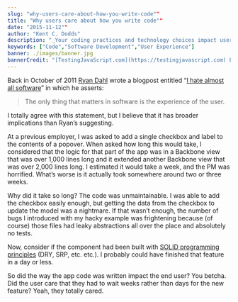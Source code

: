 ```yaml
---
slug: "why-users-care-about-how-you-write-code""
title: "Why users care about how you write code""
date: "2015-11-12""
author: "Kent C. Dodds"
description: "_Your coding practices and technology choices impact user experience…_"
keywords: ["Code","Software Development","User Experience"]
banner: ./images/banner.jpg
bannerCredit: "[TestingJavaScript.com](https://testingjavascript.com) Learn the smart, efficient way to test any JavaScript application."
---
```


Back in October of 2011 [Ryan Dahl](http://tinyclouds.org/) wrote a blogpost
entitled “[I hate almost all software](http://tinyclouds.org/rant.html)” in
which he asserts:

> The only thing that matters in software is the experience of the user.

I totally agree with this statement, but I believe that it has broader
implications than Ryan’s suggesting.

At a previous employer, I was asked to add a single checkbox and label to the
contents of a popover. When asked how long this would take, I considered that
the logic for that part of the app was in a Backbone view that was over 1,000
lines long and it extended another Backbone view that was over 2,000 lines long.
I estimated it would take a week, and the PM was horrified. What’s worse is it
actually took somewhere around two or three weeks.

Why did it take so long? The code was unmaintainable. I was able to add the
checkbox easily enough, but getting the data from the checkbox to update the
model was a nightmare. If that wasn’t enough, the number of bugs I introduced
with my hacky example was frightening because (of course) those files had leaky
abstractions all over the place and absolutely no tests.

Now, consider if the component had been built with
[SOLID programming principles](http://butunclebob.com/ArticleS.UncleBob.PrinciplesOfOod)
(DRY, SRP, etc. etc.). I probably could have finished that feature in a day or
less.

So did the way the app code was written impact the end user? You betcha. Did the
user care that they had to wait weeks rather than days for the new feature?
Yeah, they totally cared.
